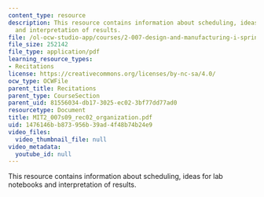 ```yaml
---
content_type: resource
description: This resource contains information about scheduling, ideas for lab notebooks
  and interpretation of results.
file: /ol-ocw-studio-app/courses/2-007-design-and-manufacturing-i-spring-2009/1476146bb873956b39ad4f48b74b24e9_MIT2_007s09_rec02_organization.pdf
file_size: 252142
file_type: application/pdf
learning_resource_types:
- Recitations
license: https://creativecommons.org/licenses/by-nc-sa/4.0/
ocw_type: OCWFile
parent_title: Recitations
parent_type: CourseSection
parent_uid: 81556034-db17-3025-ec02-3bf77dd77ad0
resourcetype: Document
title: MIT2_007s09_rec02_organization.pdf
uid: 1476146b-b873-956b-39ad-4f48b74b24e9
video_files:
  video_thumbnail_file: null
video_metadata:
  youtube_id: null
---
```

This resource contains information about scheduling, ideas for lab notebooks and interpretation of results.